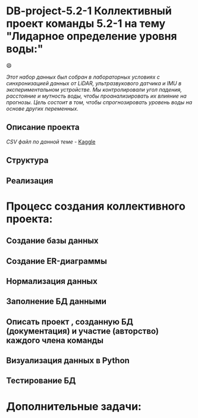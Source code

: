 # DB-project-5.2-1 Коллективный проект команды 5.2-1 на тему "Лидарное определение уровня воды:" 

:smile:


*Этот набор данных был собран в лабораторных условиях с синхронизацией данных от LiDAR, ультразвукового датчика и IMU в экспериментальном устройстве. Мы контролировали угол падения, расстояние и мутность воды, чтобы проанализировать их влияние на прогнозы. Цель состоит в том, чтобы спрогнозировать уровень воды на основе других переменных.*

## Описание проекта
*CSV файл по данной теме* - [Kaggle](https://www.kaggle.com/datasets/caetanoranieri/water-level-identification-with-lidar?select=water-level_turbidity-low.csv)

## Структура
## Реализация
# Процесс создания коллективного проекта:
## Создание базы данных
## Создание ER-диаграммы
## Нормализация данных
## Заполнение БД данными
## Описать проект , созданную БД (документация) и участие (авторство) каждого члена команды
## Визуализация данных в Python
## Тестирование БД
# Дополнительные задачи:
